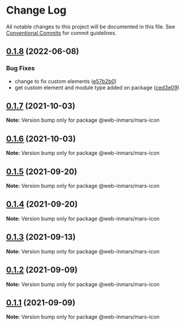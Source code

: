 # Change Log

All notable changes to this project will be documented in this file.
See [Conventional Commits](https://conventionalcommits.org) for commit guidelines.

## [0.1.8](https://github.com/MarsGotta/web-inmars/compare/@web-inmars/mars-icon@0.1.7...@web-inmars/mars-icon@0.1.8) (2022-06-08)


### Bug Fixes

* change to fix custom elements ([e57b2b0](https://github.com/MarsGotta/web-inmars/commit/e57b2b07b16b130e198123a318289491646c397c))
* get custom element and module type added on package ([ced3e09](https://github.com/MarsGotta/web-inmars/commit/ced3e095f33185232fcf7b02415cb1479316cd2a))





## [0.1.7](https://github.com/MarsGotta/web-inmars/compare/@web-inmars/mars-icon@0.1.6...@web-inmars/mars-icon@0.1.7) (2021-10-03)

**Note:** Version bump only for package @web-inmars/mars-icon





## [0.1.6](https://github.com/MarsGotta/web-inmars/compare/@web-inmars/mars-icon@0.1.5...@web-inmars/mars-icon@0.1.6) (2021-10-03)

**Note:** Version bump only for package @web-inmars/mars-icon





## [0.1.5](https://github.com/MarsGotta/web-inmars/compare/@web-inmars/mars-icon@0.1.4...@web-inmars/mars-icon@0.1.5) (2021-09-20)

**Note:** Version bump only for package @web-inmars/mars-icon





## [0.1.4](https://github.com/MarsGotta/web-inmars/compare/@web-inmars/mars-icon@0.1.3...@web-inmars/mars-icon@0.1.4) (2021-09-20)

**Note:** Version bump only for package @web-inmars/mars-icon





## [0.1.3](https://github.com/MarsGotta/web-inmars/compare/@web-inmars/mars-icon@0.1.2...@web-inmars/mars-icon@0.1.3) (2021-09-13)

**Note:** Version bump only for package @web-inmars/mars-icon





## [0.1.2](https://github.com/MarsGotta/web-inmars/compare/@web-inmars/mars-icon@0.1.1...@web-inmars/mars-icon@0.1.2) (2021-09-09)

**Note:** Version bump only for package @web-inmars/mars-icon





## [0.1.1](https://github.com/MarsGotta/web-inmars/compare/@web-inmars/mars-icon@0.1.0...@web-inmars/mars-icon@0.1.1) (2021-09-09)

**Note:** Version bump only for package @web-inmars/mars-icon

